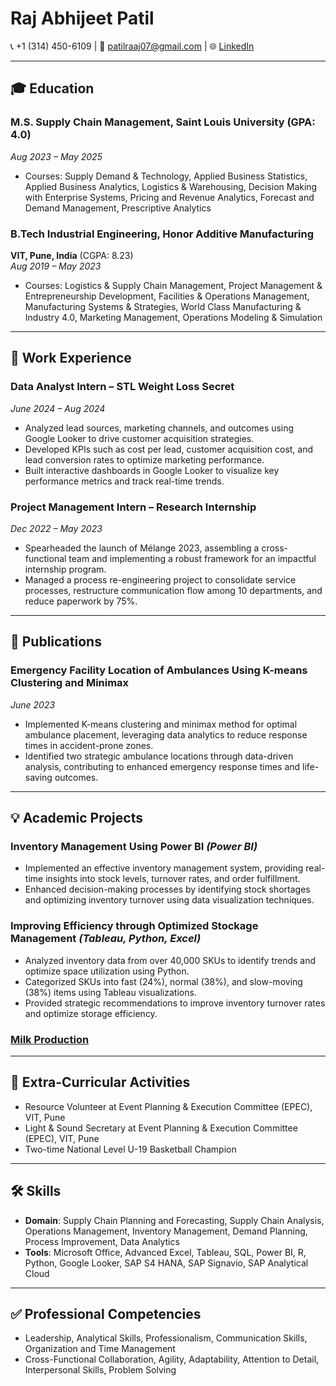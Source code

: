 # Raj Abhijeet Patil
📞 +1 (314) 450-6109  | 📧 [patilraaj07@gmail.com](mailto:patilraaj07@gmail.com) | 🌐 [LinkedIn](http://www.linkedin.com/in/raj-patil-48871a21a)

---

## 🎓 Education
### **M.S. Supply Chain Management**, Saint Louis University (GPA: 4.0)  
*Aug 2023 – May 2025*  
- Courses: Supply Demand & Technology, Applied Business Statistics, Applied Business Analytics, Logistics & Warehousing, Decision Making with Enterprise Systems, Pricing and Revenue Analytics, Forecast and Demand Management, Prescriptive Analytics

### **B.Tech Industrial Engineering**, Honor Additive Manufacturing  
**VIT, Pune, India** (CGPA: 8.23)  
*Aug 2019 – May 2023*  
- Courses: Logistics & Supply Chain Management, Project Management & Entrepreneurship Development, Facilities & Operations Management, Manufacturing Systems & Strategies, World Class Manufacturing & Industry 4.0, Marketing Management, Operations Modeling & Simulation  

---

## 💼 Work Experience
### **Data Analyst Intern** – STL Weight Loss Secret  
*June 2024 – Aug 2024*  
- Analyzed lead sources, marketing channels, and outcomes using Google Looker to drive customer acquisition strategies.  
- Developed KPIs such as cost per lead, customer acquisition cost, and lead conversion rates to optimize marketing performance.  
- Built interactive dashboards in Google Looker to visualize key performance metrics and track real-time trends.  

### **Project Management Intern** – Research Internship  
*Dec 2022 – May 2023*  
- Spearheaded the launch of Mélange 2023, assembling a cross-functional team and implementing a robust framework for an impactful internship program.  
- Managed a process re-engineering project to consolidate service processes, restructure communication flow among 10 departments, and reduce paperwork by 75%.  

---

## 📜 Publications
### **Emergency Facility Location of Ambulances Using K-means Clustering and Minimax**  
*June 2023*  
- Implemented K-means clustering and minimax method for optimal ambulance placement, leveraging data analytics to reduce response times in accident-prone zones.  
- Identified two strategic ambulance locations through data-driven analysis, contributing to enhanced emergency response times and life-saving outcomes.  

---

## 💡 Academic Projects
### **Inventory Management Using Power BI** *(Power BI)*  
- Implemented an effective inventory management system, providing real-time insights into stock levels, turnover rates, and order fulfillment.  
- Enhanced decision-making processes by identifying stock shortages and optimizing inventory turnover using data visualization techniques.  

### **Improving Efficiency through Optimized Stockage Management** *(Tableau, Python, Excel)*  
- Analyzed inventory data from over 40,000 SKUs to identify trends and optimize space utilization using Python.  
- Categorized SKUs into fast (24%), normal (38%), and slow-moving (38%) items using Tableau visualizations.  
- Provided strategic recommendations to improve inventory turnover rates and optimize storage efficiency.

### **[Milk Production](https://rajpatil05.github.io/Projects/)**

---

## 🌟 Extra-Curricular Activities
- Resource Volunteer at Event Planning & Execution Committee (EPEC), VIT, Pune  
- Light & Sound Secretary at Event Planning & Execution Committee (EPEC), VIT, Pune  
- Two-time National Level U-19 Basketball Champion  

---

## 🛠 Skills
- **Domain**: Supply Chain Planning and Forecasting, Supply Chain Analysis, Operations Management, Inventory Management, Demand Planning, Process Improvement, Data Analytics  
- **Tools**: Microsoft Office, Advanced Excel, Tableau, SQL, Power BI, R, Python, Google Looker, SAP S4 HANA, SAP Signavio, SAP Analytical Cloud  

---

## ✅ Professional Competencies
- Leadership, Analytical Skills, Professionalism, Communication Skills, Organization and Time Management  
- Cross-Functional Collaboration, Agility, Adaptability, Attention to Detail, Interpersonal Skills, Problem Solving  
